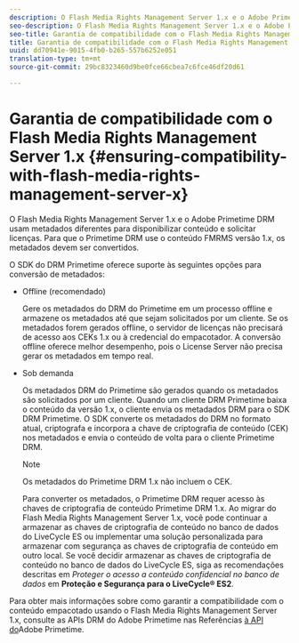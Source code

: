 ```yaml
---
description: O Flash Media Rights Management Server 1.x e o Adobe Primetime DRM usam metadados diferentes para disponibilizar conteúdo e solicitar licenças. Para que o Primetime DRM use o conteúdo FMRMS versão 1.x, os metadados devem ser convertidos.
seo-description: O Flash Media Rights Management Server 1.x e o Adobe Primetime DRM usam metadados diferentes para disponibilizar conteúdo e solicitar licenças. Para que o Primetime DRM use o conteúdo FMRMS versão 1.x, os metadados devem ser convertidos.
seo-title: Garantia de compatibilidade com o Flash Media Rights Management Server 1.x
title: Garantia de compatibilidade com o Flash Media Rights Management Server 1.x
uuid: dd70941e-9015-4fb0-b265-557b6252e051
translation-type: tm+mt
source-git-commit: 29bc8323460d9be0fce66cbea7c6fce46df20d61

---
```



# Garantia de compatibilidade com o Flash Media Rights Management Server 1.x {#ensuring-compatibility-with-flash-media-rights-management-server-x}

O Flash Media Rights Management Server 1.x e o Adobe Primetime DRM usam metadados diferentes para disponibilizar conteúdo e solicitar licenças. Para que o Primetime DRM use o conteúdo FMRMS versão 1.x, os metadados devem ser convertidos.

O SDK do DRM Primetime oferece suporte às seguintes opções para conversão de metadados:

* Offline (recomendado)

   Gere os metadados do DRM do Primetime em um processo offline e armazene os metadados até que sejam solicitados por um cliente. Se os metadados forem gerados offline, o servidor de licenças não precisará de acesso aos CEKs 1.x ou à credencial do empacotador. A conversão offline oferece melhor desempenho, pois o License Server não precisa gerar os metadados em tempo real.
* Sob demanda

   Os metadados DRM do Primetime são gerados quando os metadados são solicitados por um cliente. Quando um cliente DRM Primetime baixa o conteúdo da versão 1.x, o cliente envia os metadados DRM para o SDK DRM Primetime. O SDK converte os metadados do DRM no formato atual, criptografa e incorpora a chave de criptografia de conteúdo (CEK) nos metadados e envia o conteúdo de volta para o cliente Primetime DRM.

   >[!NOTE]
   >
   >Os metadados do Primetime DRM 1.x não incluem o CEK.

   Para converter os metadados, o Primetime DRM requer acesso às chaves de criptografia de conteúdo Primetime DRM 1.x. Ao migrar do Flash Media Rights Management Server 1.x, você pode continuar a armazenar as chaves de criptografia de conteúdo no banco de dados do LiveCycle ES ou implementar uma solução personalizada para armazenar com segurança as chaves de criptografia de conteúdo em outro local. Se você decidir armazenar as chaves de criptografia de conteúdo no banco de dados do LiveCycle ES, siga as recomendações descritas em *Proteger o acesso a conteúdo confidencial no banco de dados* em **Proteção e Segurança para o LiveCycle® ES2**.

Para obter mais informações sobre como garantir a compatibilidade com o conteúdo empacotado usando o Flash Media Rights Management Server 1.x, consulte as APIs DRM do Adobe Primetime nas Referências [à API do](https://help.adobe.com/en_US/primetime/api/index.html#api-Adobe_Primetime_API_References)Adobe Primetime.
